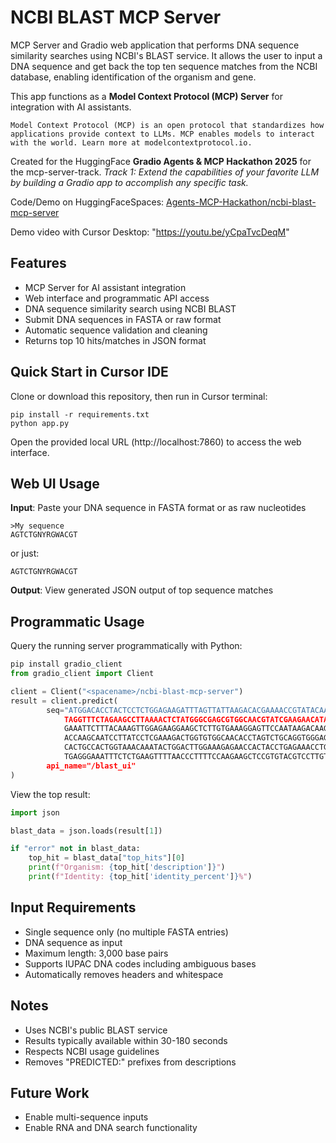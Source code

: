 # NCBI BLAST MCP Server

MCP Server and Gradio web application that performs DNA sequence similarity searches using NCBI's BLAST service. It allows the user to input a DNA sequence and get back the top ten sequence matches from the NCBI database, enabling identification of the organism and gene.

This app functions as a **Model Context Protocol (MCP) Server** for integration with AI assistants. 

    Model Context Protocol (MCP) is an open protocol that standardizes how applications provide context to LLMs. MCP enables models to interact with the world. Learn more at modelcontextprotocol.io.

Created for the HuggingFace **Gradio Agents & MCP Hackathon 2025** for the mcp-server-track. 
    *Track 1: Extend the capabilities of your favorite LLM by building a Gradio app to accomplish any specific task.*

Code/Demo on HuggingFaceSpaces: [Agents-MCP-Hackathon/ncbi-blast-mcp-server](https://huggingface.co/spaces/Agents-MCP-Hackathon/ncbi-blast-mcp-server)

Demo video with Cursor Desktop: "https://youtu.be/yCpaTvcDeqM"


## Features
- MCP Server for AI assistant integration
- Web interface and programmatic API access
- DNA sequence similarity search using NCBI BLAST
- Submit DNA sequences in FASTA or raw format
- Automatic sequence validation and cleaning
- Returns top 10 hits/matches in JSON format


## Quick Start in Cursor IDE
Clone or download this repository, then run in Cursor terminal:
```
pip install -r requirements.txt
python app.py
```
Open the provided local URL (http://localhost:7860) to access the web interface.

## Web UI Usage

**Input**: Paste your DNA sequence in FASTA format or as raw nucleotides
```
>My sequence
AGTCTGNYRGWACGT
```
or just:
```
AGTCTGNYRGWACGT
```

**Output**: View generated JSON output of top sequence matches


## Programmatic Usage

Query the running server programmatically with Python:

```python
pip install gradio_client
from gradio_client import Client

client = Client("<spacename>/ncbi-blast-mcp-server")
result = client.predict(
		seq="ATGGACACCTACTCCTCTGGAGAAGATTTAGTTATTAAGACACGAAAACCGTATACAATTACCAAGCAACGGGAACGATGGACAGAGGAGGAGCATAA
            TAGGTTTCTAGAAGCCTTAAAACTCTATGGGCGAGCGTGGCAACGTATCGAAGAACATATAGGAACCAAGACTGCTGTGCAGATCAGAAGTCATGCACA
            GAAATTCTTTACAAAGTTGGAGAAGGAAGCTCTTGTGAAAGGAGTTCCAATAAGACAAGCTATTGACATAGAGATTCCTCCTCCGCGCCCTAAAAGGAA
            ACCAAGCAATCCTTATCCTCGAAAGACTGGTGTGGCAACACCTAGTCTGCAGGTGGGAGCAAAGGATGGGAATAATTCATCATCAGTTTCTTCTTCCTG
            CACTGCCACTGGTAAACAAATACTGGACTTGGAAAGAGAACCACTACCTGAGAAACCTGATGGAGATGAAAAGCAAGAAAATGCCAAAGAAAACCAGGA
            TGAGGGAAATTTCTCTGAAGTTTTAACCCTTTTCCAAGAAGCTCCGTGTACGTCCTTGTCTTCAGTGGACAAAGATTCCATTCGAACACTGGCGGCACC",
		api_name="/blast_ui"
)
```
View the top result:

```python
import json

blast_data = json.loads(result[1])

if "error" not in blast_data:
    top_hit = blast_data["top_hits"][0]
    print(f"Organism: {top_hit['description']}")
    print(f"Identity: {top_hit['identity_percent']}%")
```

## Input Requirements
- Single sequence only (no multiple FASTA entries)
- DNA sequence as input
- Maximum length: 3,000 base pairs
- Supports IUPAC DNA codes including ambiguous bases
- Automatically removes headers and whitespace


## Notes
- Uses NCBI's public BLAST service
- Results typically available within 30-180 seconds
- Respects NCBI usage guidelines
- Removes "PREDICTED:" prefixes from descriptions

## Future Work
- Enable multi-sequence inputs
- Enable RNA and DNA search functionality
